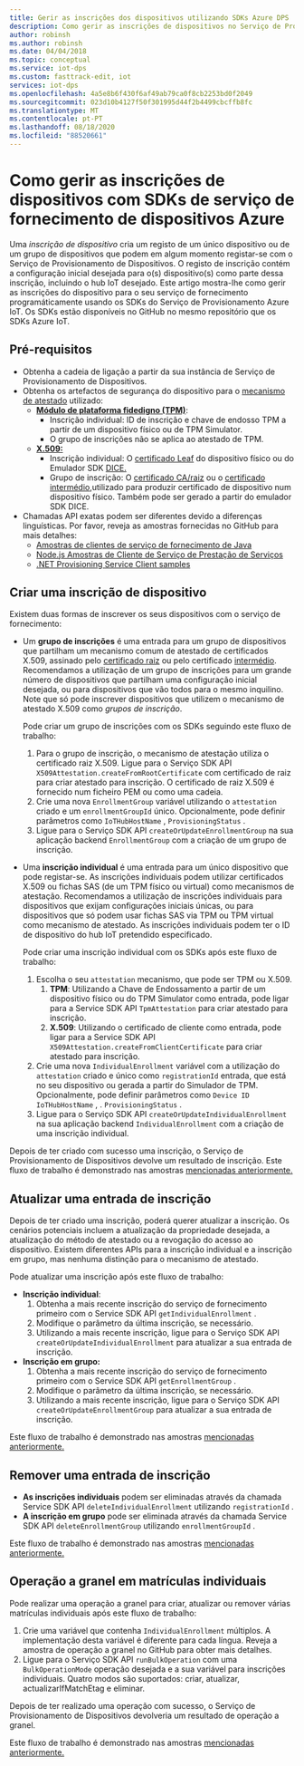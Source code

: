 ```yaml
---
title: Gerir as inscrições dos dispositivos utilizando SDKs Azure DPS
description: Como gerir as inscrições de dispositivos no Serviço de Provisionamento de Dispositivos IoT Hub (DPS) utilizando os SDKs de serviço
author: robinsh
ms.author: robinsh
ms.date: 04/04/2018
ms.topic: conceptual
ms.service: iot-dps
ms.custom: fasttrack-edit, iot
services: iot-dps
ms.openlocfilehash: 4a5e8b6f430f6af49ab79ca0f8cb2253bd0f2049
ms.sourcegitcommit: 023d10b4127f50f301995d44f2b4499cbcffb8fc
ms.translationtype: MT
ms.contentlocale: pt-PT
ms.lasthandoff: 08/18/2020
ms.locfileid: "88520661"
---
```

# <a name="how-to-manage-device-enrollments-with-azure-device-provisioning-service-sdks"></a>Como gerir as inscrições de dispositivos com SDKs de serviço de fornecimento de dispositivos Azure
Uma *inscrição de dispositivo* cria um registo de um único dispositivo ou de um grupo de dispositivos que podem em algum momento registar-se com o Serviço de Provisionamento de Dispositivos. O registo de inscrição contém a configuração inicial desejada para o(s) dispositivo(s) como parte dessa inscrição, incluindo o hub IoT desejado. Este artigo mostra-lhe como gerir as inscrições do dispositivo para o seu serviço de fornecimento programáticamente usando os SDKs do Serviço de Provisionamento Azure IoT.  Os SDKs estão disponíveis no GitHub no mesmo repositório que os SDKs Azure IoT.

## <a name="prerequisites"></a>Pré-requisitos
* Obtenha a cadeia de ligação a partir da sua instância de Serviço de Provisionamento de Dispositivos.
* Obtenha os artefactos de segurança do dispositivo para o [mecanismo de atestado](concepts-security.md#attestation-mechanism) utilizado:
    * [**Módulo de plataforma fidedigno (TPM)**](/azure/iot-dps/concepts-security#trusted-platform-module):
        * Inscrição individual: ID de inscrição e chave de endosso TPM a partir de um dispositivo físico ou de TPM Simulator.
        * O grupo de inscrições não se aplica ao atestado de TPM.
    * [**X.509:**](/azure/iot-dps/concepts-security)
        * Inscrição individual: O [certificado Leaf](/azure/iot-dps/concepts-security) do dispositivo físico ou do Emulador SDK [DICE.](https://azure.microsoft.com/blog/azure-iot-supports-new-security-hardware-to-strengthen-iot-security/)
        * Grupo de inscrição: O [certificado CA/raiz](/azure/iot-dps/concepts-security#root-certificate) ou o [certificado intermédio,](/azure/iot-dps/concepts-security#intermediate-certificate)utilizado para produzir certificado de dispositivo num dispositivo físico.  Também pode ser gerado a partir do emulador SDK DICE.
* Chamadas API exatas podem ser diferentes devido a diferenças linguísticas. Por favor, reveja as amostras fornecidas no GitHub para mais detalhes:
   * [Amostras de clientes de serviço de fornecimento de Java](https://github.com/Azure/azure-iot-sdk-java/tree/master/provisioning/provisioning-samples)
   * [Node.js Amostras de Cliente de Serviço de Prestação de Serviços](https://github.com/Azure/azure-iot-sdk-node/tree/master/provisioning/service/samples)
   * [.NET Provisioning Service Client samples](https://github.com/Azure/azure-iot-sdk-csharp/tree/master/provisioning/service/samples)

## <a name="create-a-device-enrollment"></a>Criar uma inscrição de dispositivo
Existem duas formas de inscrever os seus dispositivos com o serviço de fornecimento:

* Um **grupo de inscrições** é uma entrada para um grupo de dispositivos que partilham um mecanismo comum de atestado de certificados X.509, assinado pelo [certificado raiz](https://docs.microsoft.com/azure/iot-dps/concepts-security#root-certificate) ou pelo certificado [intermédio](https://docs.microsoft.com/azure/iot-dps/concepts-security#intermediate-certificate). Recomendamos a utilização de um grupo de inscrições para um grande número de dispositivos que partilham uma configuração inicial desejada, ou para dispositivos que vão todos para o mesmo inquilino. Note que só pode inscrever dispositivos que utilizem o mecanismo de atestado X.509 como *grupos de inscrição*. 

    Pode criar um grupo de inscrições com os SDKs seguindo este fluxo de trabalho:

    1. Para o grupo de inscrição, o mecanismo de atestação utiliza o certificado raiz X.509.  Ligue para o Serviço SDK API ```X509Attestation.createFromRootCertificate``` com certificado de raiz para criar atestado para inscrição.  O certificado de raiz X.509 é fornecido num ficheiro PEM ou como uma cadeia.
    1. Crie uma nova ```EnrollmentGroup``` variável utilizando o ```attestation``` criado e um ```enrollmentGroupId``` único.  Opcionalmente, pode definir parâmetros como ```IoTHubHostName``` , ```ProvisioningStatus``` .
    2. Ligue para o Serviço SDK API ```createOrUpdateEnrollmentGroup``` na sua aplicação backend ```EnrollmentGroup``` com a criação de um grupo de inscrição.

* Uma **inscrição individual** é uma entrada para um único dispositivo que pode registar-se. As inscrições individuais podem utilizar certificados X.509 ou fichas SAS (de um TPM físico ou virtual) como mecanismos de atestação. Recomendamos a utilização de inscrições individuais para dispositivos que exijam configurações iniciais únicas, ou para dispositivos que só podem usar fichas SAS via TPM ou TPM virtual como mecanismo de atestado. As inscrições individuais podem ter o ID de dispositivo do hub IoT pretendido especificado.

    Pode criar uma inscrição individual com os SDKs após este fluxo de trabalho:
    
    1. Escolha o seu ```attestation``` mecanismo, que pode ser TPM ou X.509.
        1. **TPM**: Utilizando a Chave de Endossamento a partir de um dispositivo físico ou do TPM Simulator como entrada, pode ligar para a Service SDK API ```TpmAttestation``` para criar atestado para inscrição. 
        2. **X.509**: Utilizando o certificado de cliente como entrada, pode ligar para a Service SDK API ```X509Attestation.createFromClientCertificate``` para criar atestado para inscrição.
    2. Crie uma nova ```IndividualEnrollment``` variável com a utilização do ```attestation``` criado e único como ```registrationId``` entrada, que está no seu dispositivo ou gerada a partir do Simulador de TPM.  Opcionalmente, pode definir parâmetros como ```Device ID``` ```IoTHubHostName``` , . ```ProvisioningStatus``` .
    3. Ligue para o Serviço SDK API ```createOrUpdateIndividualEnrollment``` na sua aplicação backend ```IndividualEnrollment``` com a criação de uma inscrição individual.

Depois de ter criado com sucesso uma inscrição, o Serviço de Provisionamento de Dispositivos devolve um resultado de inscrição. Este fluxo de trabalho é demonstrado nas amostras [mencionadas anteriormente.](#prerequisites)

## <a name="update-an-enrollment-entry"></a>Atualizar uma entrada de inscrição

Depois de ter criado uma inscrição, poderá querer atualizar a inscrição.  Os cenários potenciais incluem a atualização da propriedade desejada, a atualização do método de atestado ou a revogação do acesso ao dispositivo.  Existem diferentes APIs para a inscrição individual e a inscrição em grupo, mas nenhuma distinção para o mecanismo de atestado.

Pode atualizar uma inscrição após este fluxo de trabalho:
* **Inscrição individual**:
    1. Obtenha a mais recente inscrição do serviço de fornecimento primeiro com o Service SDK API ```getIndividualEnrollment``` .
    2. Modifique o parâmetro da última inscrição, se necessário. 
    3. Utilizando a mais recente inscrição, ligue para o Serviço SDK API ```createOrUpdateIndividualEnrollment``` para atualizar a sua entrada de inscrição.
* **Inscrição em grupo:**
    1. Obtenha a mais recente inscrição do serviço de fornecimento primeiro com o Service SDK API ```getEnrollmentGroup``` .
    2. Modifique o parâmetro da última inscrição, se necessário.
    3. Utilizando a mais recente inscrição, ligue para o Serviço SDK API ```createOrUpdateEnrollmentGroup``` para atualizar a sua entrada de inscrição.

Este fluxo de trabalho é demonstrado nas amostras [mencionadas anteriormente.](#prerequisites)

## <a name="remove-an-enrollment-entry"></a>Remover uma entrada de inscrição

* **As inscrições individuais** podem ser eliminadas através da chamada Service SDK API ```deleteIndividualEnrollment``` utilizando ```registrationId``` .
* **A inscrição em grupo** pode ser eliminada através da chamada Service SDK API ```deleteEnrollmentGroup``` utilizando ```enrollmentGroupId``` .

Este fluxo de trabalho é demonstrado nas amostras [mencionadas anteriormente.](#prerequisites)

## <a name="bulk-operation-on-individual-enrollments"></a>Operação a granel em matrículas individuais

Pode realizar uma operação a granel para criar, atualizar ou remover várias matrículas individuais após este fluxo de trabalho:

1. Crie uma variável que contenha ```IndividualEnrollment``` múltiplos.  A implementação desta variável é diferente para cada língua.  Reveja a amostra de operação a granel no GitHub para obter mais detalhes.
2. Ligue para o Serviço SDK API ```runBulkOperation``` com uma ```BulkOperationMode``` operação desejada e a sua variável para inscrições individuais. Quatro modos são suportados: criar, atualizar, actualizarIfMatchEtag e eliminar.

Depois de ter realizado uma operação com sucesso, o Serviço de Provisionamento de Dispositivos devolveria um resultado de operação a granel.

Este fluxo de trabalho é demonstrado nas amostras [mencionadas anteriormente.](#prerequisites)
